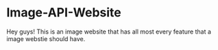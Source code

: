 # Image-API-Website
Hey guys! This is an image website that has all most every feature that a image webstie should have.
